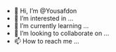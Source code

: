 - 👋 Hi, I’m @Yousafdon
- 👀 I’m interested in ...
- 🌱 I’m currently learning ...
- 💞️ I’m looking to collaborate on ...
- 📫 How to reach me ...

<!---
Yousafdon/Yousafdon is a ✨ special ✨ repository because its `README.md` (this file) appears on your GitHub profile.
You can click the Preview link to take a look at your changes.
--->
